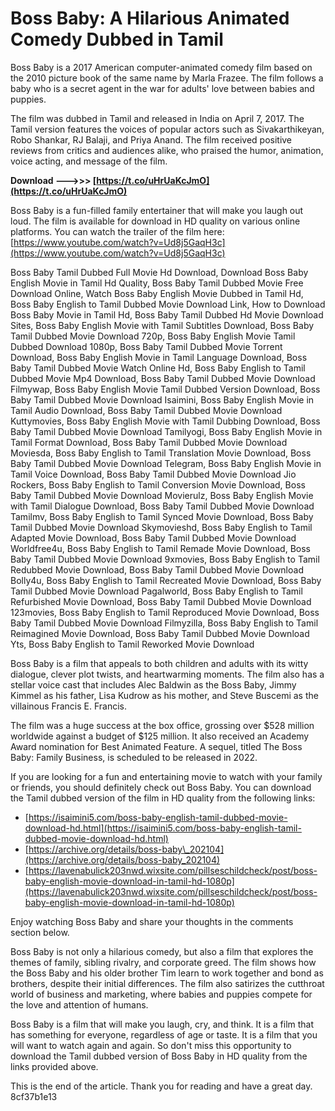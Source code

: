 
 
# Boss Baby: A Hilarious Animated Comedy Dubbed in Tamil
 
Boss Baby is a 2017 American computer-animated comedy film based on the 2010 picture book of the same name by Marla Frazee. The film follows a baby who is a secret agent in the war for adults' love between babies and puppies.
 
The film was dubbed in Tamil and released in India on April 7, 2017. The Tamil version features the voices of popular actors such as Sivakarthikeyan, Robo Shankar, RJ Balaji, and Priya Anand. The film received positive reviews from critics and audiences alike, who praised the humor, animation, voice acting, and message of the film.
 
**Download --->>> [https://t.co/uHrUaKcJmO](https://t.co/uHrUaKcJmO)**


 
Boss Baby is a fun-filled family entertainer that will make you laugh out loud. The film is available for download in HD quality on various online platforms. You can watch the trailer of the film here: [https://www.youtube.com/watch?v=Ud8j5GaqH3c](https://www.youtube.com/watch?v=Ud8j5GaqH3c)
 
Boss Baby Tamil Dubbed Full Movie Hd Download,  Download Boss Baby English Movie in Tamil Hd Quality,  Boss Baby Tamil Dubbed Movie Free Download Online,  Watch Boss Baby English Movie Dubbed in Tamil Hd,  Boss Baby English to Tamil Dubbed Movie Download Link,  How to Download Boss Baby Movie in Tamil Hd,  Boss Baby Tamil Dubbed Hd Movie Download Sites,  Boss Baby English Movie with Tamil Subtitles Download,  Boss Baby Tamil Dubbed Movie Download 720p,  Boss Baby English Movie Tamil Dubbed Download 1080p,  Boss Baby Tamil Dubbed Movie Torrent Download,  Boss Baby English Movie in Tamil Language Download,  Boss Baby Tamil Dubbed Movie Watch Online Hd,  Boss Baby English to Tamil Dubbed Movie Mp4 Download,  Boss Baby Tamil Dubbed Movie Download Filmywap,  Boss Baby English Movie Tamil Dubbed Version Download,  Boss Baby Tamil Dubbed Movie Download Isaimini,  Boss Baby English Movie in Tamil Audio Download,  Boss Baby Tamil Dubbed Movie Download Kuttymovies,  Boss Baby English Movie with Tamil Dubbing Download,  Boss Baby Tamil Dubbed Movie Download Tamilyogi,  Boss Baby English Movie in Tamil Format Download,  Boss Baby Tamil Dubbed Movie Download Moviesda,  Boss Baby English to Tamil Translation Movie Download,  Boss Baby Tamil Dubbed Movie Download Telegram,  Boss Baby English Movie in Tamil Voice Download,  Boss Baby Tamil Dubbed Movie Download Jio Rockers,  Boss Baby English to Tamil Conversion Movie Download,  Boss Baby Tamil Dubbed Movie Download Movierulz,  Boss Baby English Movie with Tamil Dialogue Download,  Boss Baby Tamil Dubbed Movie Download Tamilmv,  Boss Baby English to Tamil Synced Movie Download,  Boss Baby Tamil Dubbed Movie Download Skymovieshd,  Boss Baby English to Tamil Adapted Movie Download,  Boss Baby Tamil Dubbed Movie Download Worldfree4u,  Boss Baby English to Tamil Remade Movie Download,  Boss Baby Tamil Dubbed Movie Download 9xmovies,  Boss Baby English to Tamil Redubbed Movie Download,  Boss Baby Tamil Dubbed Movie Download Bolly4u,  Boss Baby English to Tamil Recreated Movie Download,  Boss Baby Tamil Dubbed Movie Download Pagalworld,  Boss Baby English to Tamil Refurbished Movie Download,  Boss Baby Tamil Dubbed Movie Download 123movies,  Boss Baby English to Tamil Reproduced Movie Download,  Boss Baby Tamil Dubbed Movie Download Filmyzilla,  Boss Baby English to Tamil Reimagined Movie Download,  Boss Baby Tamil Dubbed Movie Download Yts,  Boss Baby English to Tamil Reworked Movie Download
  
Boss Baby is a film that appeals to both children and adults with its witty dialogue, clever plot twists, and heartwarming moments. The film also has a stellar voice cast that includes Alec Baldwin as the Boss Baby, Jimmy Kimmel as his father, Lisa Kudrow as his mother, and Steve Buscemi as the villainous Francis E. Francis.
 
The film was a huge success at the box office, grossing over $528 million worldwide against a budget of $125 million. It also received an Academy Award nomination for Best Animated Feature. A sequel, titled The Boss Baby: Family Business, is scheduled to be released in 2022.
 
If you are looking for a fun and entertaining movie to watch with your family or friends, you should definitely check out Boss Baby. You can download the Tamil dubbed version of the film in HD quality from the following links:
 
- [https://isaimini5.com/boss-baby-english-tamil-dubbed-movie-download-hd.html](https://isaimini5.com/boss-baby-english-tamil-dubbed-movie-download-hd.html)
- [https://archive.org/details/boss-baby\_202104](https://archive.org/details/boss-baby_202104)
- [https://lavenabulick203nwd.wixsite.com/pillseschildcheck/post/boss-baby-english-movie-download-in-tamil-hd-1080p](https://lavenabulick203nwd.wixsite.com/pillseschildcheck/post/boss-baby-english-movie-download-in-tamil-hd-1080p)

Enjoy watching Boss Baby and share your thoughts in the comments section below.
  
Boss Baby is not only a hilarious comedy, but also a film that explores the themes of family, sibling rivalry, and corporate greed. The film shows how the Boss Baby and his older brother Tim learn to work together and bond as brothers, despite their initial differences. The film also satirizes the cutthroat world of business and marketing, where babies and puppies compete for the love and attention of humans.
 
Boss Baby is a film that will make you laugh, cry, and think. It is a film that has something for everyone, regardless of age or taste. It is a film that you will want to watch again and again. So don't miss this opportunity to download the Tamil dubbed version of Boss Baby in HD quality from the links provided above.
 
This is the end of the article. Thank you for reading and have a great day.
 8cf37b1e13
 
